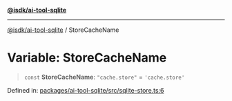 [**@isdk/ai-tool-sqlite**](../README.md)

***

[@isdk/ai-tool-sqlite](../globals.md) / StoreCacheName

# Variable: StoreCacheName

> `const` **StoreCacheName**: `"cache.store"` = `'cache.store'`

Defined in: [packages/ai-tool-sqlite/src/sqlite-store.ts:6](https://github.com/isdk/ai-tool-sqlite.js/blob/a4b3467483e67b2e8245f2beb5bf1e93f3e0d974/src/sqlite-store.ts#L6)
